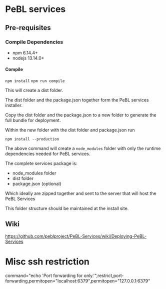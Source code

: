 # PeBL services

## Pre-requisites

### Compile Dependencies

* npm       6.14.4+
* nodejs    13.14.0+

#### Compile

`npm install`
`npm run compile`

This will create a dist folder.

The dist folder and the package.json together form the PeBL services installer.

Copy the dist folder and the package.json to a new folder to generate the full bundle for deployment.

Within the new folder with the dist folder and package.json run

`npm install --production`

The above command will create a `node_modules` folder with only the runtime dependencies needed for PeBL services.

The complete services package is:

* node_modules folder
* dist folder
* package.json (optional)

Which ideally are zipped together and sent to the server that will host the PeBL Services

This folder structure should be maintained at the install site.

## Wiki 

https://github.com/peblproject/PeBL-Services/wiki/Deploying-PeBL-Services

# Misc ssh restriction

command="echo 'Port forwarding for only.'",restrict,port-forwarding,permitopen="localhost:6379",permitopen="127.0.0.1:6379"  
